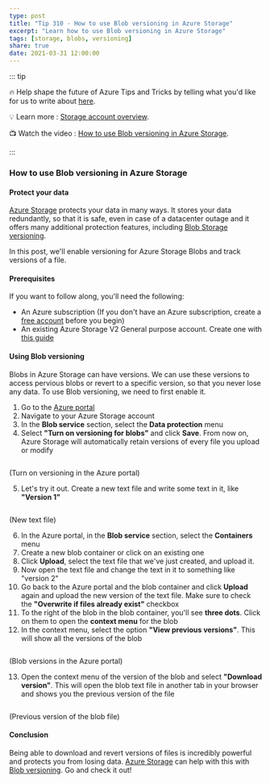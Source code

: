 ```yaml
---
type: post
title: "Tip 310 - How to use Blob versioning in Azure Storage"
excerpt: "Learn how to use Blob versioning in Azure Storage"
tags: [storage, blobs, versioning]
share: true
date: 2021-03-31 12:00:00
---
```


::: tip 

:fire:  Help shape the future of Azure Tips and Tricks by telling what you'd like for us to write about [here](https://github.com/microsoft/AzureTipsAndTricks/issues/new?assignees=&labels=&template=survey.md&title=).

:bulb: Learn more : [Storage account overview](https://docs.microsoft.com/en-us/azure/storage/common/storage-account-overview?WT.mc_id=docs-azuredevtips-azureappsdev). 

:tv: Watch the video : [How to use Blob versioning in Azure Storage](https://youtu.be/bjKmJKAKyp4?WT.mc_id=youtube-azuredevtips-azureappsdev).

:::

### How to use Blob versioning in Azure Storage

#### Protect your data
[Azure Storage](https://azure.microsoft.com/services/storage/?WT.mc_id=azure-azuredevtips-azureappsdev) protects your data in many ways. It stores your data redundantly, so that it is safe, even in case of a datacenter outage and it offers many additional protection features, including [Blob Storage versioning](https://docs.microsoft.com/azure/storage/blobs/versioning-overview?WT.mc_id=docs-azuredevtips-azureappsdev). 

In this post, we'll enable versioning for Azure Storage Blobs and track versions of a file. 

#### Prerequisites
If you want to follow along, you'll need the following:
* An Azure subscription (If you don't have an Azure subscription, create a [free account](https://azure.microsoft.com/free/?WT.mc_id=azure-azuredevtips-azureappsdev) before you begin)
* An existing Azure Storage V2 General purpose account. Create one with [this guide](https://docs.microsoft.com/azure/storage/common/storage-account-create?WT.mc_id=azure-azuredevtips-azureappsdev)

#### Using Blob versioning
Blobs in Azure Storage can have versions. We can use these versions to access pervious blobs or revert to a specific version, so that you never lose any data. To use Blob versioning, we need to first enable it.

1. Go to the [Azure portal](https://portal.azure.com/?WT.mc_id=azure-azuredevtips-azureappsdev)
2. Navigate to your Azure Storage account
3. In the **Blob service** section, select the **Data protection** menu
4. Select **"Turn on versioning for blobs"** and click **Save**. From now on, Azure Storage will automatically retain versions of every file you upload or modify

<img :src="$withBase('/files/94versioning.png')">

(Turn on versioning in the Azure portal)

5. Let's try it out. Create a new text file and write some text in it, like **"Version 1"**

<img :src="$withBase('/files/94text1.png')">

(New text file)

6. In the Azure portal, in the **Blob service** section, select the **Containers** menu
7. Create a new blob container or click on an existing one
8. Click **Upload**, select the text file that we've just created, and upload it. 
9. Now open the text file and change the text in it to something like "version 2"
10. Go back to the Azure portal and the blob container and click **Upload** again and upload the new version of the text file. Make sure to check the **"Overwrite if files already exist"** checkbox
11. To the right of the blob in the blob container, you'll see **three dots**. Click on them to open the **context menu** for the blob
12. In the context menu, select the option **"View previous versions"**. This will show all the versions of the blob

<img :src="$withBase('/files/94versions.png')">

(Blob versions in the Azure portal)

13. Open the context menu of the version of the blob and select **"Download version"**. This will open the blob text file in another tab in your browser and shows you the previous version of the file

<img :src="$withBase('/files/94result.png')">

(Previous version of the blob file)

#### Conclusion
Being able to download and revert versions of files is incredibly powerful and protects you from losing data. [Azure Storage](https://azure.microsoft.com/services/storage/?WT.mc_id=azure-azuredevtips-azureappsdev) can help with this with [Blob versioning](https://docs.microsoft.com/azure/storage/blobs/versioning-overview?WT.mc_id=docs-azuredevtips-azureappsdev). Go and check it out!